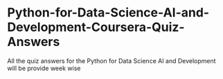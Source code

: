 # Python-for-Data-Science-AI-and-Development-Coursera-Quiz-Answers
All the quiz answers for the Python for Data Science AI and Development will be provide week wise
